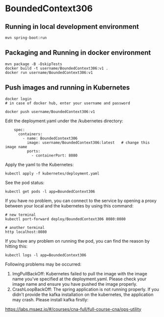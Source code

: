 # BoundedContext306

## Running in local development environment

```
mvn spring-boot:run
```

## Packaging and Running in docker environment

```
mvn package -B -DskipTests
docker build -t username/BoundedContext306:v1 .
docker run username/BoundedContext306:v1
```

## Push images and running in Kubernetes

```
docker login 
# in case of docker hub, enter your username and password

docker push username/BoundedContext306:v1
```

Edit the deployment.yaml under the /kubernetes directory:
```
    spec:
      containers:
        - name: BoundedContext306
          image: username/BoundedContext306:latest   # change this image name
          ports:
            - containerPort: 8080

```

Apply the yaml to the Kubernetes:
```
kubectl apply -f kubernetes/deployment.yaml
```

See the pod status:
```
kubectl get pods -l app=BoundedContext306
```

If you have no problem, you can connect to the service by opening a proxy between your local and the kubernetes by using this command:
```
# new terminal
kubectl port-forward deploy/BoundedContext306 8080:8080

# another terminal
http localhost:8080
```

If you have any problem on running the pod, you can find the reason by hitting this:
```
kubectl logs -l app=BoundedContext306
```

Following problems may be occurred:

1. ImgPullBackOff:  Kubernetes failed to pull the image with the image name you've specified at the deployment.yaml. Please check your image name and ensure you have pushed the image properly.
1. CrashLoopBackOff: The spring application is not running properly. If you didn't provide the kafka installation on the kubernetes, the application may crash. Please install kafka firstly:

https://labs.msaez.io/#/courses/cna-full/full-course-cna/ops-utility

